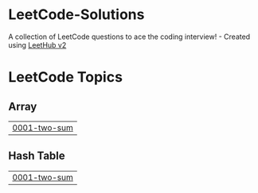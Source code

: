 # LeetCode-Solutions
A collection of LeetCode questions to ace the coding interview! - Created using [LeetHub v2](https://github.com/arunbhardwaj/LeetHub-2.0)

<!---LeetCode Topics Start-->
# LeetCode Topics
## Array
|  |
| ------- |
| [0001-two-sum](https://github.com/Yarin-Shohat/LeetCode-Solutions/tree/master/0001-two-sum) |
## Hash Table
|  |
| ------- |
| [0001-two-sum](https://github.com/Yarin-Shohat/LeetCode-Solutions/tree/master/0001-two-sum) |
<!---LeetCode Topics End-->